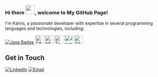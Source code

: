 ### Hi there <img src="https://raw.githubusercontent.com/MartinHeinz/MartinHeinz/master/wave.gif" width="30px">, welcome to My GitHub Page!

I'm Kalvis, a passionate developer with expertise in several programming languages and technologies, including:

[![Java Badge](https://img.shields.io/badge/Java-007396?style=for-the-badge&logo=java&logoColor=white)](https://www.java.com/en/download/help/whatis_java.html)
[<img src="https://img.shields.io/badge/-C%23-239120?logo=c-sharp&style=for-the-badge&logoColor=white" alt="C#" height="28">](https://docs.microsoft.com/en-us/dotnet/csharp/) 
[<img src="https://img.shields.io/badge/-.NET-512BD4?logo=.net&style=for-the-badge&logoColor=white" alt=".NET" height="28">](https://dotnet.microsoft.com/) 
[<img src="https://img.shields.io/badge/-TypeScript-007ACC?logo=typescript&style=for-the-badge&logoColor=white" alt="TypeScript" height="28">](https://www.typescriptlang.org/) 
[<img src="https://img.shields.io/badge/-JavaScript-F7DF1E?logo=javascript&style=for-the-badge&logoColor=white" alt="JavaScript" height="28">](https://developer.mozilla.org/en-US/docs/Web/JavaScript) 
[<img src="https://img.shields.io/badge/-Git-F05032?logo=git&style=for-the-badge&logoColor=white" alt="Git" height="28">](https://git-scm.com/) 

## Get in Touch

[![LinkedIn](https://img.shields.io/badge/-LinkedIn-0077B5?logo=linkedin&style=for-the-badge&logoColor=white)](https://www.linkedin.com/in/kalvis-kaulins/) [![Email](https://img.shields.io/badge/-Email-D14836?logo=gmail&style=for-the-badge&logoColor=white)](mailto:kalvis.kaulins@gmail.com)


<!--
**Kalvis-K/Kalvis-K** is a ✨ _special_ ✨ repository because its `README.md` (this file) appears on your GitHub profile.

Here are some ideas to get you started:

- 🔭 I’m currently working on ...
- 🌱 I’m currently learning ...
- 👯 I’m looking to collaborate on ...
- 🤔 I’m looking for help with ...
- 💬 Ask me about ...
- 📫 How to reach me: ...
- 😄 Pronouns: ...
- ⚡ Fun fact: ...
-->
